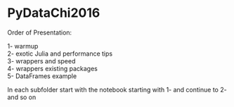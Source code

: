 # PyDataChi2016

Order of Presentation:

1- warmup   
2- exotic Julia and performance tips   
3- wrappers and speed   
4- wrappers existing packages   
5- DataFrames example   

In each subfolder start with the notebook starting with 1- and continue to 2- and so on